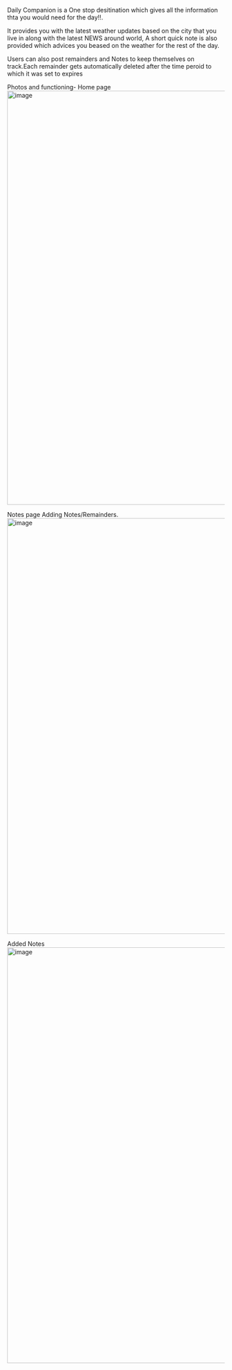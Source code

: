 Daily Companion is a One stop desitination which gives all the information thta you would need for the day!!.

It provides you with the latest weather updates based on the city that you live in along with the latest NEWS around world,
A short quick note is also provided which advices you beased on the weather for the rest of the day.

Users can also post remainders and Notes to keep themselves on track.Each remainder gets automatically deleted after the time peroid to which it was set
to expires 

Photos and functioning-
Home page
<img width="956" alt="image" src="https://user-images.githubusercontent.com/108605741/213428649-335e95c5-89f3-464c-8c58-077d52fb83ee.png">

Notes page
  Adding Notes/Remainders.
  <img width="960" alt="image" src="https://user-images.githubusercontent.com/108605741/213430125-bf5b472e-192d-4607-bfb7-42363d349131.png">

  Added Notes
  <img width="960" alt="image" src="https://user-images.githubusercontent.com/108605741/213430264-138c37fa-9d53-4dcf-baa2-d1938f7bfe9f.png">


